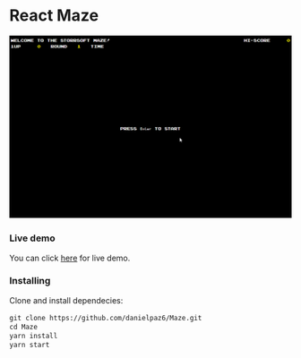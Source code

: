 # React Maze

<p align="center">
  <img src="demo.gif" width="820" />
</p>

### Live demo
You can click [here](https://danielpaz6.github.io/Maze/) for live demo.

### Installing

Clone and install dependecies:

```
git clone https://github.com/danielpaz6/Maze.git
cd Maze
yarn install
yarn start
```
